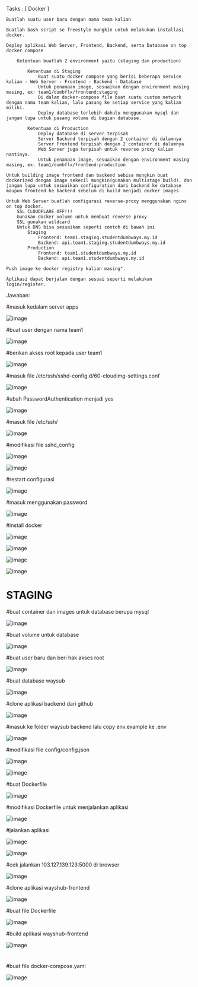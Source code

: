 Tasks :
[ Docker ]

    Buatlah suatu user baru dengan nama team kalian

    Buatlah bash script se freestyle mungkin untuk melakukan installasi docker.

    Deploy aplikasi Web Server, Frontend, Backend, serta Database on top docker compose

        Ketentuan buatlah 2 environment yaitu (staging dan production)

            Ketentuan di Staging
                Buat suatu docker compose yang berisi beberapa service kalian - Web Server - Frontend - Backend - Database
                Untuk penamaan image, sesuaikan dengan environment masing masing, ex: team1/dumbflx/frontend:staging
                Di dalam docker-compose file buat suatu custom network dengan nama team kalian, lalu pasang ke setiap service yang kalian miliki.
                Deploy database terlebih dahulu menggunakan mysql dan jangan lupa untuk pasang volume di bagian database.

            Ketentuan di Production
                Deploy database di server terpisah
                Server Backend terpisah dengan 2 container di dalamnya
                Server Frontend terpisah dengan 2 container di dalamnya
                Web Server juga terpisah untuk reverse proxy kalian nantinya.
                Untuk penamaan image, sesuaikan dengan environment masing masing, ex: team1/dumbflx/frontend:production

    Untuk building image frontend dan backend sebisa mungkin buat dockerized dengan image sekecil mungkin(gunakan multistage build). dan jangan lupa untuk sesuaikan configuration dari backend ke database maupun frontend ke backend sebelum di build menjadi docker images.

    Untuk Web Server buatlah configurasi reverse-proxy menggunakan nginx on top docker.
        SSL CLOUDFLARE OFF!!!
        Gunakan docker volume untuk membuat reverse proxy
        SSL gunakan wildcard
        Untuk DNS bisa sesuaikan seperti contoh di bawah ini
            Staging
                Frontend: team1.staging.studentdumbways.my.id
                Backend: api.team1.staging.studentdumbways.my.id
            Production
                Frontend: team1.studentdumbways.my.id
                Backend: api.team1.studentdumbways.my.id

    Push image ke docker registry kalian masing".

    Aplikasi dapat berjalan dengan sesuai seperti melakukan login/register.

Jawaban:

#masuk kedalam server apps

![image](https://github.com/user-attachments/assets/5b34386d-9bca-4bdd-b922-68a6f4d336c2)

#buat user dengan nama team1

![image](https://github.com/user-attachments/assets/4a85e209-b5a5-40af-98b1-c6841c9e2648)

#berikan akses root kepada user team1

![image](https://github.com/user-attachments/assets/926b7e07-8ea9-4827-892a-6536f28f0f03)

#masuk file /etc/ssh/sshd-config.d/60-cloudimg-settings.conf

![image](https://github.com/user-attachments/assets/81c49f88-631a-474b-addf-0552aa759203)

#ubah PasswordAuthentication menjadi yes

![image](https://github.com/user-attachments/assets/d1208e80-26eb-488e-8cb3-164b8fb61b8c)

#masuk file /etc/ssh/

![image](https://github.com/user-attachments/assets/e2ec6ee4-46ed-44e0-8042-4c399fe9b929)

#modifikasi file sshd_config

![image](https://github.com/user-attachments/assets/af217573-90e6-4f3d-861e-100a3d1c3833)

![image](https://github.com/user-attachments/assets/e09496bb-474e-4ffb-8aae-5902c71a34bc)

#restart configurasi

![image](https://github.com/user-attachments/assets/49739f2c-7e21-4bf8-a309-7bc4526a110b)

#masuk menggunakan password

![image](https://github.com/user-attachments/assets/576e2802-c862-45b6-9932-fc7e1be4e2cf)

#install docker

![image](https://github.com/user-attachments/assets/5fa652c6-ea36-477e-a3bd-b98ff41583ae)

![image](https://github.com/user-attachments/assets/33a3f6d0-9051-41fb-861c-15e00cc9c9d0)

![image](https://github.com/user-attachments/assets/9a3111e2-d170-4ec8-8b22-057abed25c22)

![image](https://github.com/user-attachments/assets/c2c4df2b-c396-439b-8dd6-e22a80e40ed0)

# STAGING

#buat container dan images untuk database berupa mysql

![image](https://github.com/user-attachments/assets/8f138982-ca7e-4386-bd65-9a2ff64529c8)

#buat volume untuk database

![image](https://github.com/user-attachments/assets/fba3ef57-ae9a-4fc7-91bd-cc754086714a)

#buat user baru dan beri hak akses root

![image](https://github.com/user-attachments/assets/0ca236f3-083c-47a5-8249-9a2422c95a5e)

#buat database waysub

![image](https://github.com/user-attachments/assets/6c983d7b-42c9-42f3-a4a0-99ec17b7ae10)

#clone aplikasi backend dari github

![image](https://github.com/user-attachments/assets/a9929435-4d29-4913-8f6d-48279a71a83d)

#masuk ke folder waysub backend lalu copy env.example ke .env

![image](https://github.com/user-attachments/assets/a9dee327-3882-4fe6-bcbf-1a5efe251f03)

#modifikasi file config/config.json

![image](https://github.com/user-attachments/assets/3e5785b6-52c8-458b-903d-4c8a44573827)

![image](https://github.com/user-attachments/assets/758ab35a-617b-41f7-b5d0-ffdba42df736)

#buat Dockerfile

![image](https://github.com/user-attachments/assets/05c1a0da-4b1d-4210-a76c-3baed6e7a4c4)


#modifikasi Dockerfile untuk menjalankan aplikasi

![image](https://github.com/user-attachments/assets/3c061533-9295-4111-96e8-65b41492c4f6)

#jalankan aplikasi

![image](https://github.com/user-attachments/assets/3db3ac89-7b6d-4b17-b19c-bcbdd25b859b)

![image](https://github.com/user-attachments/assets/32b54edc-5b11-4c0f-b493-2003231a7c69)

#cek jalankan 103.127.139.123:5000 di browser

![image](https://github.com/user-attachments/assets/71993eea-9f9d-4306-ba62-ec746bf52235)

#clone aplikasi wayshub-frontend

![image](https://github.com/user-attachments/assets/7affaf1b-9bda-464d-8e48-bf533a4969dc)

#buat file Dockerfile

![image](https://github.com/user-attachments/assets/2b93ad1c-e5fd-4549-b0eb-df757c04c0c7)

#build aplikasi wayshub-frontend

![image](https://github.com/user-attachments/assets/f091215f-39f1-4913-8ff8-8d7bbbc5a550)

#


#buat file docker-compose.yaml

![image](https://github.com/user-attachments/assets/3194cd52-0269-4ae3-ad4b-a03d1fc71e30)


































